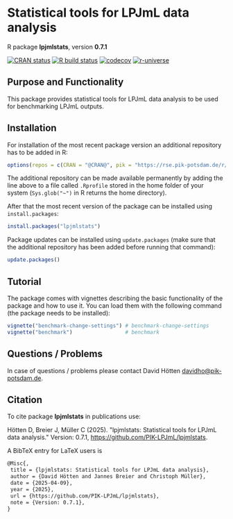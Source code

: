 # Statistical tools for LPJmL data analysis

R package **lpjmlstats**, version **0.7.1**

[![CRAN status](https://www.r-pkg.org/badges/version/lpjmlstats)](https://cran.r-project.org/package=lpjmlstats) [![R build status](https://github.com/PIK-LPJmL/lpjmlstats/workflows/check/badge.svg)](https://github.com/PIK-LPJmL/lpjmlstats/actions) [![codecov](https://codecov.io/gh/PIK-LPJmL/lpjmlstats/branch/master/graph/badge.svg)](https://app.codecov.io/gh/PIK-LPJmL/lpjmlstats) [![r-universe](https://pik-piam.r-universe.dev/badges/lpjmlstats)](https://pik-piam.r-universe.dev/builds)

## Purpose and Functionality

This package provides statistical tools for LPJmL data analysis
    to be used for benchmarking LPJmL outputs.


## Installation

For installation of the most recent package version an additional repository has to be added in R:

```r
options(repos = c(CRAN = "@CRAN@", pik = "https://rse.pik-potsdam.de/r/packages"))
```
The additional repository can be made available permanently by adding the line above to a file called `.Rprofile` stored in the home folder of your system (`Sys.glob("~")` in R returns the home directory).

After that the most recent version of the package can be installed using `install.packages`:

```r 
install.packages("lpjmlstats")
```

Package updates can be installed using `update.packages` (make sure that the additional repository has been added before running that command):

```r 
update.packages()
```

## Tutorial

The package comes with vignettes describing the basic functionality of the package and how to use it. You can load them with the following command (the package needs to be installed):

```r
vignette("benchmark-change-settings") # benchmark-change-settings
vignette("benchmark")                 # benchmark
```

## Questions / Problems

In case of questions / problems please contact David Hötten <davidho@pik-potsdam.de>.

## Citation

To cite package **lpjmlstats** in publications use:

Hötten D, Breier J, Müller C (2025). "lpjmlstats: Statistical tools for LPJmL data analysis." Version: 0.7.1, <https://github.com/PIK-LPJmL/lpjmlstats>.

A BibTeX entry for LaTeX users is

 ```latex
@Misc{,
  title = {lpjmlstats: Statistical tools for LPJmL data analysis},
  author = {David Hötten and Jannes Breier and Christoph Müller},
  date = {2025-04-09},
  year = {2025},
  url = {https://github.com/PIK-LPJmL/lpjmlstats},
  note = {Version: 0.7.1},
}
```
